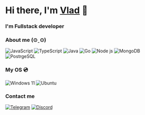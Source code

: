 # Hi there, I'm [Vlad](https://t.me/Vladhiff) :wave:

### I'm Fullstack developer

### About me (⊙ˍ⊙)
![JavaScript](https://img.shields.io/badge/javascript-%23323330.svg?style=for-the-badge&logo=javascript&logoColor=%23F7DF1E)
![TypeScript](https://img.shields.io/badge/typescript-%23007ACC.svg?style=for-the-badge&logo=typescript&logoColor=white)
![Java](https://img.shields.io/badge/Java-ED8B00?style=for-the-badge&logo=openjdk&logoColor=white)
![Go](https://img.shields.io/badge/Go-00ADD8?style=for-the-badge&logo=go&logoColor=white)
![Node js](https://img.shields.io/badge/Node.js-43853D?style=for-the-badge&logo=node.js&logoColor=white)
![MongoDB](https://img.shields.io/badge/MongoDB-%234ea94b.svg?style=for-the-badge&logo=mongodb&logoColor=white) 
![PostrgeSQL](https://img.shields.io/badge/PostgreSQL-316192?style=for-the-badge&logo=postgresql&logoColor=white)

### My OS :cd:
![Windows 11](https://img.shields.io/badge/Windows%2011-%230079d5.svg?style=for-the-badge&logo=Windows%2011&logoColor=white)
![Ubuntu](https://img.shields.io/badge/Ubuntu-E95420?style=for-the-badge&logo=ubuntu&logoColor=white)  

### Contact me  

[![Telegram](https://img.shields.io/badge/Telegram-2CA5E0?style=for-the-badge&logo=telegram&logoColor=white)](https://t.me/Vladhiff)
[![Discord](https://img.shields.io/badge/Discord-%235865F2.svg?style=for-the-badge&logo=discord&logoColor=white)]()
